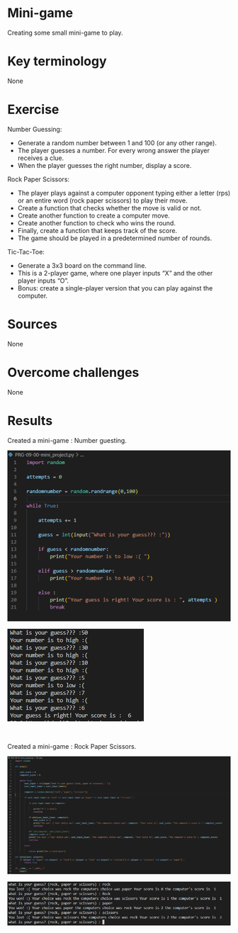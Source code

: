 # Mini-game

Creating some small mini-game to play.

# Key terminology

None

# Exercise

Number Guessing:
* Generate a random number between 1 and 100 (or any other range).
* The player guesses a number. For every wrong answer the player receives a clue.
* When the player guesses the right number, display a score.

Rock Paper Scissors:
* The player plays against a computer opponent typing either a letter (rps) or an entire word (rock paper scissors) to play their move.
* Create a function that checks whether the move is valid or not.
* Create another function to create a computer move.
* Create another function to check who wins the round.
* Finally, create a function that keeps track of the score.
* The game should be played in a predetermined number of rounds.

Tic-Tac-Toe:
* Generate a 3x3 board on the command line.
* This is a 2-player game, where one player inputs “X” and the other player inputs “O”.
* Bonus: create a single-player version that you can play against the computer.


# Sources

None

# Overcome challenges

None

# Results

Created a mini-game : Number guesting.

![Number guesting code](https://github.com/Techgrounds-Cloud-9/cloud-9-KevinDonk0/blob/main/00_includes/PRG/PRG-09-00.PNG)

![Number guesting result](https://github.com/Techgrounds-Cloud-9/cloud-9-KevinDonk0/blob/main/00_includes/PRG/PRG-09-01.PNG)

<br>

Created a mini-game : Rock Paper Scissors.

![Rock Paper Scissors code](https://github.com/Techgrounds-Cloud-9/cloud-9-KevinDonk0/blob/main/00_includes/PRG/PRG-09-02.PNG)

![Rock Paper Scissors result](https://github.com/Techgrounds-Cloud-9/cloud-9-KevinDonk0/blob/main/00_includes/PRG/PRG-09-03.PNG)

<br>



